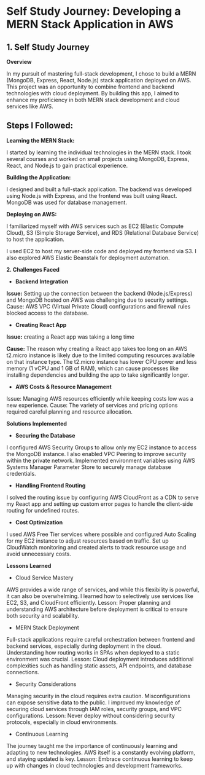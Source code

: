 # Self Study Journey: Developing a MERN Stack Application in AWS
## 1. Self Study Journey

**Overview**

In my pursuit of mastering full-stack development, I chose to build a MERN (MongoDB, Express, React, Node.js) stack application deployed on AWS. This project was an opportunity to combine frontend and backend technologies with cloud deployment. By building this app, I aimed to enhance my proficiency in both MERN stack development and cloud services like AWS.

## Steps I Followed:

**Learning the MERN Stack:**

I started by learning the individual technologies in the MERN stack. I took several courses and worked on small projects using MongoDB, Express, React, and Node.js to gain practical experience.

**Building the Application:**

I designed and built a full-stack application. The backend was developed using Node.js with Express, and the frontend was built using React. MongoDB was used for database management.

**Deploying on AWS:**

I familiarized myself with AWS services such as EC2 (Elastic Compute Cloud), S3 (Simple Storage Service), and RDS (Relational Database Service) to host the application.

I used EC2 to host my server-side code and deployed my frontend via S3. I also explored AWS Elastic Beanstalk for deployment automation.


**2. Challenges Faced**


- **Backend Integration**

**Issue:** Setting up the connection between the backend (Node.js/Express) and MongoDB hosted on AWS was challenging due to security settings.
Cause: AWS VPC (Virtual Private Cloud) configurations and firewall rules blocked access to the database.

- **Creating React App**

**Issue:** creating a React app was taking a long time

**Cause:**  The reason why creating a React app takes too long on an AWS t2.micro instance is likely due to the limited computing resources available on that instance type. The t2.micro instance has lower CPU power and less memory (1 vCPU and 1 GB of RAM), which can cause processes like installing dependencies and building the app to take significantly longer.


- **AWS Costs & Resource Management**

Issue: Managing AWS resources efficiently while keeping costs low was a new experience.
Cause: The variety of services and pricing options required careful planning and resource allocation.

**Solutions Implemented**

- **Securing the Database**

I configured AWS Security Groups to allow only my EC2 instance to access the MongoDB instance. I also enabled VPC Peering to improve security within the private network.
Implemented environment variables using AWS Systems Manager Parameter Store to securely manage database credentials.

- **Handling Frontend Routing**

I solved the routing issue by configuring AWS CloudFront as a CDN to serve my React app and setting up custom error pages to handle the client-side routing for undefined routes.

- **Cost Optimization**

I used AWS Free Tier services where possible and configured Auto Scaling for my EC2 instance to adjust resources based on traffic.
Set up CloudWatch monitoring and created alerts to track resource usage and avoid unnecessary costs.


**Lessons Learned**

- Cloud Service Mastery

AWS provides a wide range of services, and while this flexibility is powerful, it can also be overwhelming. I learned how to selectively use services like EC2, S3, and CloudFront efficiently.
Lesson: Proper planning and understanding AWS architecture before deployment is critical to ensure both security and scalability.

- MERN Stack Deployment

Full-stack applications require careful orchestration between frontend and backend services, especially during deployment in the cloud. Understanding how routing works in SPAs when deployed to a static environment was crucial.
Lesson: Cloud deployment introduces additional complexities such as handling static assets, API endpoints, and database connections.

- Security Considerations

Managing security in the cloud requires extra caution. Misconfigurations can expose sensitive data to the public. I improved my knowledge of securing cloud services through IAM roles, security groups, and VPC configurations.
Lesson: Never deploy without considering security protocols, especially in cloud environments.

- Continuous Learning

The journey taught me the importance of continuously learning and adapting to new technologies. AWS itself is a constantly evolving platform, and staying updated is key.
Lesson: Embrace continuous learning to keep up with changes in cloud technologies and development frameworks.